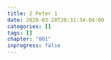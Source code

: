 ```yaml
---
title: 2 Peter 1
date: 2020-03-28T20:31:34-04:00
categories: []
tags: []
chapter: "001"
inprogress: false
---
```


